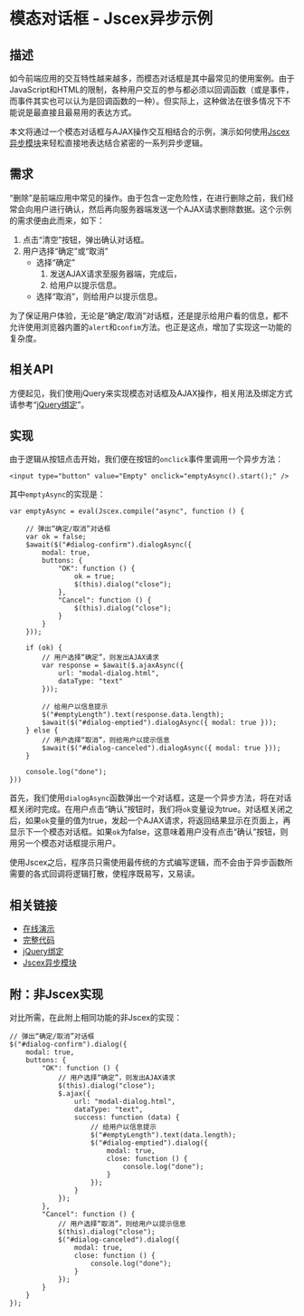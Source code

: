 # 模态对话框 - Jscex异步示例

## 描述

如今前端应用的交互特性越来越多，而模态对话框是其中最常见的使用案例。由于JavaScript和HTML的限制，各种用户交互的参与都必须以回调函数（或是事件，而事件其实也可以认为是回调函数的一种）。但实际上，这种做法在很多情况下不能说是最直接且最易用的表达方式。

本文将通过一个模态对话框与AJAX操作交互相结合的示例，演示如何使用[Jscex异步模块](../README-cn.md)来轻松直接地表达结合紧密的一系列异步逻辑。

## 需求

“删除”是前端应用中常见的操作。由于包含一定危险性，在进行删除之前，我们经常会向用户进行确认，然后再向服务器端发送一个AJAX请求删除数据。这个示例的需求便由此而来，如下：

1. 点击“清空”按钮，弹出确认对话框。
2. 用户选择“确定”或“取消”
   * 选择“确定”
     1. 发送AJAX请求至服务器端，完成后，
     2. 给用户以提示信息。
   * 选择“取消”，则给用户以提示信息。

为了保证用户体验，无论是“确定/取消”对话框，还是提示给用户看的信息，都不允许使用浏览器内置的`alert`和`confim`方法。也正是这点，增加了实现这一功能的复杂度。

## 相关API

方便起见，我们使用jQuery来实现模态对话框及AJAX操作，相关用法及绑定方式请参考“[jQuery绑定](jquery-bindings-cn.md)”。

## 实现

由于逻辑从按钮点击开始，我们便在按钮的`onclick`事件里调用一个异步方法：

    <input type="button" value="Empty" onclick="emptyAsync().start();" />

其中`emptyAsync`的实现是：

    var emptyAsync = eval(Jscex.compile("async", function () {        // 弹出“确定/取消”对话框        var ok = false;                    $await($("#dialog-confirm").dialogAsync({            modal: true,            buttons: {                "OK": function () {                    ok = true;                    $(this).dialog("close");                },                "Cancel": function () {                    $(this).dialog("close");                }            }        }));        if (ok) {            // 用户选择“确定”，则发出AJAX请求            var response = $await($.ajaxAsync({                url: "modal-dialog.html",                dataType: "text"            }));            
            // 给用户以信息提示            $("#emptyLength").text(response.data.length);            $await($("#dialog-emptied").dialogAsync({ modal: true }));        } else {
            // 用户选择“取消”，则给用户以提示信息            $await($("#dialog-canceled").dialogAsync({ modal: true }));        }        console.log("done");    }))

首先，我们使用`dialogAsync`函数弹出一个对话框，这是一个异步方法，将在对话框关闭时完成。在用户点击“确认”按钮时，我们将`ok`变量设为true。对话框关闭之后，如果`ok`变量的值为true，发起一个AJAX请求，将返回结果显示在页面上，再显示下一个模态对话框。如果`ok`为false，这意味着用户没有点击“确认”按钮，则用另一个模态对话框提示用户。

使用Jscex之后，程序员只需使用最传统的方式编写逻辑，而不会由于异步函数所需要的各式回调将逻辑打散，使程序既易写，又易读。

## 相关链接

* [在线演示](http://files.zhaojie.me/jscex/samples/async/modal-dialog.html)
* [完整代码](../../../samples/async/modal-dialog.html)
* [jQuery绑定](jquery-bindings-cn.md)
* [Jscex异步模块](../README-cn.md)

## 附：非Jscex实现

对比所需，在此附上相同功能的非Jscex的实现：

    // 弹出“确定/取消”对话框              $("#dialog-confirm").dialog({        modal: true,        buttons: {            "OK": function () {                // 用户选择“确定”，则发出AJAX请求                $(this).dialog("close");                $.ajax({                    url: "modal-dialog.html",                    dataType: "text",                    success: function (data) {                        // 给用户以信息提示                        $("#emptyLength").text(data.length);                        $("#dialog-emptied").dialog({                            modal: true,                            close: function () {                                console.log("done");                            }                        });                    }                });            },            "Cancel": function () {                // 用户选择“取消”，则给用户以提示信息                $(this).dialog("close");                $("#dialog-canceled").dialog({                    modal: true,                    close: function () {                        console.log("done");                    }                });            }        }    });